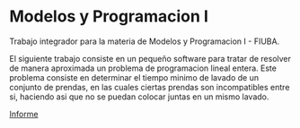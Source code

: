 # Modelos y Programacion I

Trabajo integrador para la materia de Modelos y Programacion I - FIUBA.

El siguiente trabajo consiste en un pequeño software para tratar de resolver de manera aproximada un problema de programacion lineal entera. Este problema consiste en determinar
el tiempo minimo de lavado de un conjunto de prendas, en las cuales ciertas prendas son incompatibles entre si, haciendo asi que no se puedan colocar juntas en un mismo lavado.<br/>

[Informe](https://github.com/facutorraca/modelos-y-programacion-I/blob/main/informe.pdf)
